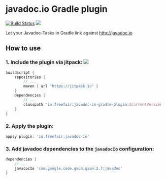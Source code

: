 # javadoc.io Gradle plugin
[![Build Status](https://travis-ci.org/freefair/javadoc-io-gradle-plugin.svg?branch=master)](https://travis-ci.org/freefair/javadoc-io-gradle-plugin) [![](https://jitpack.io/v/io.freefair/javadoc-io-gradle-plugin.svg)](https://jitpack.io/#io.freefair/javadoc-io-gradle-plugin)

Let your Javadoc-Tasks in Gradle link against http://javadoc.io

## How to use

### 1. Include the plugin via jitpack: [![](https://jitpack.io/v/io.freefair/javadoc-io-gradle-plugin.svg)](https://jitpack.io/#io.freefair/javadoc-io-gradle-plugin)
```gradle
buildscript {
    repositories {
        // ...
        maven { url "https://jitpack.io" }
    }
    dependencies {
        // ...
        classpath "io.freefair:javadoc-io-gradle-plugin:$currentVersion"
    }
}
```

### 2. Apply the plugin:
```gradle
apply plugin: 'io.freefair.javadoc-io'
```

### 3. Add javadoc dependencies to the `javadocIo` configuration:
```gradle
dependencies {
    // ...
    javadocIo 'com.google.code.gson:gson:2.7:javadoc'
}
```
